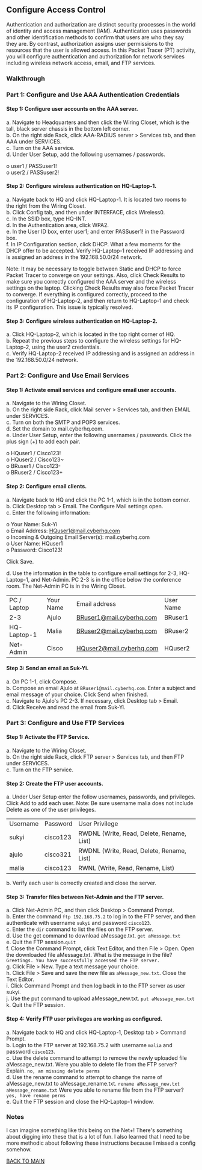 ## Configure Access Control

Authentication and authorization are distinct security processes in the world of identity and access management (IAM). Authentication uses passwords and other identification methods to confirm that users are who they say they are. By contrast, authorization assigns user permissions to the resources that the user is allowed access. In this Packet Tracer (PT) activity, you will configure authentication and authorization for network services including wireless network access, email, and FTP services.

### Walkthrough

### Part 1: Configure and Use AAA Authentication Credentials

#### Step 1: Configure user accounts on the AAA server.

a.     Navigate to Headquarters and then click the Wiring Closet, which is the tall, black server chassis in the bottom left corner.  
b.     On the right side Rack, click AAA-RADIUS server > Services tab, and then AAA under SERVICES.  
c.     Turn on the AAA service.  
d.     Under User Setup, add the following usernames / passwords.

o    user1 / PASSuser1!  
o    user2 / PASSuser2!

#### Step 2: Configure wireless authentication on HQ-Laptop-1.

a.     Navigate back to HQ and click HQ-Laptop-1. It is located two rooms to the right from the Wiring Closet.  
b.     Click Config tab, and then under INTERFACE, click Wireless0.  
c.     In the SSID box, type HQ-INT.  
d.     In the Authentication area, click WPA2.  
e.     In the User ID box, enter user1; and enter PASSuser1! in the Password box.  
f.      In IP Configuration section, click DHCP. What a few moments for the DHCP offer to be accepted. Verify HQ-Laptop-1 received IP addressing and is assigned an address in the 192.168.50.0/24 network.

Note: It may be necessary to toggle between Static and DHCP to force Packet Tracer to converge on your settings. Also, click Check Results to make sure you correctly configured the AAA server and the wireless settings on the laptop. Clicking Check Results may also force Packet Tracer to converge. If everything is configured correctly, proceed to the configuration of HQ-Laptop-2, and then return to HQ-Laptop-1 and check its IP configuration. This issue is typically resolved.

#### Step 3: Configure wireless authentication on HQ-Laptop-2.

a.     Click HQ-Laptop-2, which is located in the top right corner of HQ.  
b.     Repeat the previous steps to configure the wireless settings for HQ-Laptop-2, using the user2 credentials.  
c.     Verify HQ-Laptop-2 received IP addressing and is assigned an address in the 192.168.50.0/24 network.

### Part 2: Configure and Use Email Services

#### Step 1: Activate email services and configure email user accounts.

a.     Navigate to the Wiring Closet.  
b.     On the right side Rack, click Mail server > Services tab, and then EMAIL under SERVICES.  
c.     Turn on both the SMTP and POP3 services.  
d.     Set the domain to mail.cyberhq.com.  
e.     Under User Setup, enter the following usernames / passwords. Click the plus sign (+) to add each pair.

o    HQuser1 / Cisco123!  
o    HQuser2 / Cisco123~  
o    BRuser1 / Cisco123-  
o    BRuser2 / Cisco123+

#### Step 2: Configure email clients.

a.     Navigate back to HQ and click the PC 1-1, which is in the bottom corner.  
b.     Click Desktop tab > Email. The Configure Mail settings open.  
c.     Enter the following information:

o    Your Name: Suk-Yi  
o    Email Address: HQuser1@mail.cyberhq.com  
o    Incoming & Outgoing Email Server(s): mail.cyberhq.com  
o    User Name: HQuser1  
o    Password: Cisco123!

Click Save.

d.     Use the information in the table to configure email settings for 2-3, HQ-Laptop-1, and Net-Admin. PC 2-3 is in the office below the conference room. The Net-Admin PC is in the Wiring Closet.

|     |     |     |     |
| --- | --- | --- | --- |
| PC / Laptop | Your Name | Email address | User Name | Password | 
|  2-3 |  Ajulo | BRuser1@mail.cyberhq.com | BRuser1 | Cisco123- |
| HQ-Laptop-1 | Malia | BRuser2@mail.cyberhq.com | BRuser2 | Cisco123+ |
| Net-Admin | Cisco | HQuser2@mail.cyberhq.com | HQuser2 | Cisco123~ |

#### Step 3: Send an email as Suk-Yi.

a.     On PC 1-1, click Compose.  
b.     Compose an email Ajulo at `BRuser1@mail.cyberhq.com`. Enter a subject and email message of your choice. Click Send when finished.  
c.     Navigate to Ajulo's PC 2-3. If necessary, click Desktop tab > Email.  
d.     Click Receive and read the email from Suk-Yi.

### Part 3: Configure and Use FTP Services

#### Step 1: Activate the FTP Service.

a.     Navigate to the Wiring Closet.  
b.     On the right side Rack, click FTP server > Services tab, and then FTP under SERVICES.  
c.     Turn on the FTP service.

#### Step 2: Create the FTP user accounts.

a.     Under User Setup enter the follow usernames, passwords, and privileges. Click Add to add each user. Note: Be sure username malia does not include Delete as one of the user privileges.

|     |     |     |
| --- | --- | --- |
| Username | Password | User Privilege |
| sukyi | cisco123 | RWDNL (Write, Read, Delete, Rename, List) |
| ajulo | cisco321 | RWDNL (Write, Read, Delete, Rename, List) |
| malia | cisco123 | RWNL (Write, Read, Rename, List) |

b.     Verify each user is correctly created and close the server.

#### Step 3: Transfer files between Net-Admin and the FTP server.
a.     Click Net-Admin PC, and then click Desktop > Command Prompt.  
b.     Enter the command `ftp 192.168.75.2` to log in to the FTP server, and then authenticate with username `sukyi` and password `cisco123`.  
c.     Enter the `dir` command to list the files on the FTP server.  
d.     Use the get command to download aMessage.txt. `get aMessage.txt`  
e.     Quit the FTP session.`quit`  
f.      Close the Command Prompt, click Text Editor, and then File > Open. Open the downloaded file aMessage.txt. What is the message in the file? `Greetings. You have successfully accessed the FTP server.`  
g.     Click File > New. Type a text message your choice.  
h.     Click File > Save and save the new file as `aMessage_new.txt`. Close the Text Editor.  
i.      Click Command Prompt and then log back in to the FTP server as user sukyi.  
j.      Use the put command to upload aMessage_new.txt. `put aMessage_new.txt`  
k.     Quit the FTP session.

#### Step 4: Verify FTP user privileges are working as configured.

a.     Navigate back to HQ and click HQ-Laptop-1, Desktop tab > Command Prompt.  
b.     Login to the FTP server at 192.168.75.2 with username `malia` and password `cisco123`.  
c.     Use the delete command to attempt to remove the newly uploaded file aMessage_new.txt. Were you able to delete file from the FTP server? Explain.  `no, am missing delete perms`  
d.     Use the rename command to attempt to change the name of aMessage_new.txt to aMessage_rename.txt. `rename aMessage_new.txt aMessage_rename.txt` Were you able to rename file from the FTP server? `yes, have rename perms`  
e.     Quit the FTP session and close the HQ-Laptop-1 window.

### Notes

I can imagine something like this being on the Net+! There's something about digging into these that is a lot of fun. I also learned that I need to be more methodic about following these instructions because I missed a config somehow.  

[BACK TO MAIN](https://github.com/lfost42/networking)